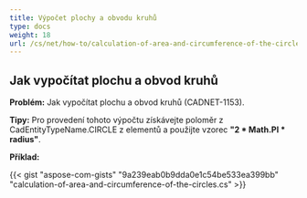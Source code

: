 ```yaml
---
title: Výpočet plochy a obvodu kruhů
type: docs
weight: 18
url: /cs/net/how-to/сalculation-of-area-and-circumference-of-the-circles/
---
```


## **Jak vypočítat plochu a obvod kruhů**

**Problém:** Jak vypočítat plochu a obvod kruhů (CADNET-1153).

**Tipy:** Pro provedení tohoto výpočtu získávejte poloměr z CadEntityTypeName.CIRCLE z elementů a použijte vzorec **"2 * Math.PI * radius"**.

**Příklad:**

{{< gist "aspose-com-gists" "9a239eab0b9dda0e1c54be533ea399bb" "calculation-of-area-and-circumference-of-the-circles.cs" >}}
